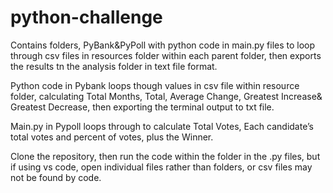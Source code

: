 # python-challenge
Contains folders, PyBank&PyPoll with python code in main.py files to loop through csv files in resources folder within each parent folder, then exports the results tn the analysis folder in text file format.

Python code in Pybank loops though values in csv file within resource folder, calculating Total Months, Total, Average Change, Greatest Increase& Greatest Decrease, then exporting the terminal output to txt file.

Main.py in Pypoll loops through to calculate Total Votes, Each candidate’s total votes and percent of votes, plus the Winner.

Clone the repository, then run the code within the folder in the .py files, but if using vs code, open individual files rather than folders, or csv files may not be found by code.

